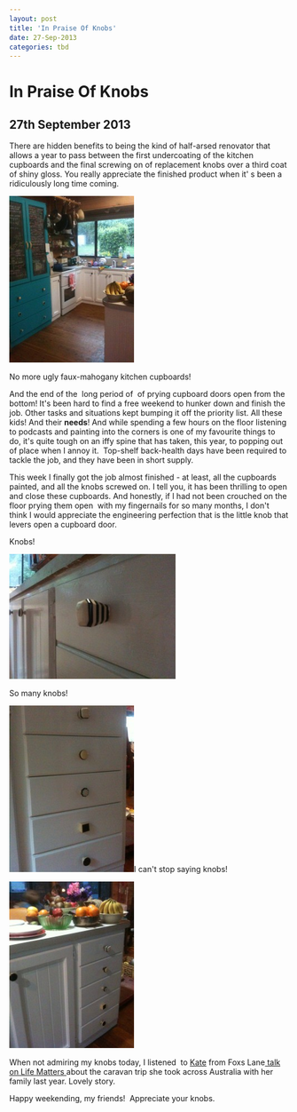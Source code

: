 ```yaml
---
layout: post
title: 'In Praise Of Knobs'
date: 27-Sep-2013
categories: tbd
---
```


# In Praise Of Knobs

## 27th September 2013

There are hidden benefits to being the kind of half-arsed renovator that allows a year to pass between the first undercoating of the kitchen cupboards and the final screwing on of replacement knobs over a third coat of shiny gloss. You really appreciate the finished product when it' s been a ridiculously long time coming.

<img class="photo-horiz" src="/images/2013/09/IMG_1467-225x300.jpg" />

No more ugly faux-mahogany kitchen cupboards!

And the end of the  long period of  of prying cupboard doors open from the bottom! It's been hard to find a free weekend to hunker down and finish the job. Other tasks and situations kept bumping it off the priority list. All these kids! And their **needs**! And while spending a few hours on the floor listening to podcasts and painting into the corners is one of my favourite things to do,   it's quite tough on an iffy spine that has taken, this year, to popping out of place when I annoy it.  Top-shelf back-health days have been required to tackle the job, and they have been in short supply.

This week I finally got the job almost finished - at least, all the cupboards painted, and all the knobs screwed on. I tell you, it has been thrilling to open and close these cupboards. And honestly, if I had not been crouched on the floor prying them open  with my fingernails for so many months, I don't think I would appreciate the engineering perfection that is the little knob that levers open a cupboard door.

Knobs!

<img class="photo-horiz" src="/images/2013/09/IMG_1472-300x225.jpg" />

So many knobs!

<img class="photo-horiz" src="/images/2013/09/IMG_1468-225x300.jpg" />I can't stop saying knobs!

<img class="photo-horiz" src="/images/2013/09/IMG_1481-225x300.jpg" />

When not admiring my knobs today, I listened  to <a href="http://foxslane.blogspot.com.au/">Kate</a> from Foxs Lane<a href="http://www.abc.net.au/radionational/programs/lifematters/vantastic/4979368"> talk on Life Matters </a>about the caravan trip she took across Australia with her family last year. Lovely story.

Happy weekending, my friends!  Appreciate your knobs.
